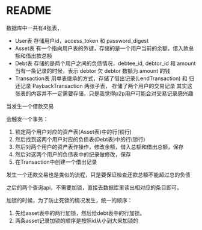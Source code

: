 # README

数据库中一共有4张表，

* User表 存储用户id，access_token 和 password_digest
* Asset表 有一个指向用户表的外键，存储的是一个用户当前的余额，借入款总额和借出款总额
* Debt表 存储的是两个用户之间的负债情况，debtee_id, debtor_id 和 amount 当有一条记录的时候，表示 debtor 欠 debtor 数额为 amount 的钱
* Transaction表 用单表继承的方式，存储了借出记录(LendTransaction) 和 归还记录 PaybackTransaction 两张子表， 存储了两个用户的交易记录
其实这张表的内容并不一定需要存储，只是我觉得p2p用户可能会对交易记录感兴趣

当发生一个借款交易

会触发一个事务：
  1. 锁定两个用户对应的资产表(Asset表)中的行(锁行)
  2. 然后找到这两个用户对应的负债表(Debt表)中的行(锁行)
  3. 然后对两个用户的资产表作操作，修改余额，借入总额和借出总额，保存
  4. 然后对这两个用户的负债表中的纪录做修改，保存
  5. 在Transaction中创建一个借出记录

发生一个还款交易也是类似的流程，只是要保证检查还款总额不能超过总的负债

之后的两个查询api，不需要加锁，直接去数据库里读出相对应的条目即可。

加锁的时候，为了防止死锁的情况发生，统一的顺序： 
1. 先给asset表中的两行加锁，然后给debt表中的行加锁。
2. 两条asset记录加锁的顺序是按照id从小到大来加锁的




